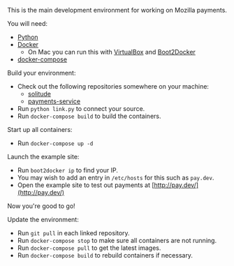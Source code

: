 This is the main development environment for working on Mozilla payments.

You will need:
* [Python](https://www.python.org/)
* [Docker](https://docs.docker.com/)
  * On Mac you can run this with
    [VirtualBox](https://www.virtualbox.org/) and
    [Boot2Docker](http://boot2docker.io/)
* [docker-compose](https://docs.docker.com/compose/)

Build your environment:
* Check out the following repositories somewhere on your machine:
  * [solitude](https://github.com/mozilla/solitude/)
  * [payments-service](https://github.com/mozilla/payments-service/)
* Run ``python link.py`` to connect your source.
* Run ``docker-compose build`` to build the containers.

Start up all containers:
* Run ``docker-compose up -d``

Launch the example site:
* Run ``boot2docker ip`` to find your IP.
* You may wish to add an entry in ``/etc/hosts`` for this
  such as ``pay.dev``.
* Open the example site to test out payments at
  [http://pay.dev/](http://pay.dev/)

Now you're good to go!


Update the environment:
* Run ``git pull`` in each linked repository.
* Run ``docker-compose stop`` to make sure all containers are not running.
* Run ``docker-compose pull`` to get the latest images.
* Run ``docker-compose build`` to rebuild containers if necessary.
